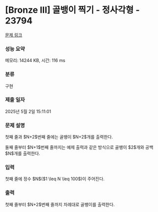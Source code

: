 # [Bronze III] 골뱅이 찍기 - 정사각형 - 23794 

[문제 링크](https://www.acmicpc.net/problem/23794) 

### 성능 요약

메모리: 14244 KB, 시간: 116 ms

### 분류

구현

### 제출 일자

2025년 5월 2일 15:11:01

### 문제 설명

<p>첫째 줄과 $N+2$번째 줄에는 골뱅이 $N+2$개를 출력한다.</p>

<p>둘째 줄부터 $N+1$번째 줄까지는 예제 출력과 같은 방식으로 골뱅이 $2$개와 공백 $N$개를 출력한다.</p>

### 입력 

 <p>첫째 줄에 정수 $N$($1 \leq N \leq 100$)이 주어진다.</p>

### 출력 

 <p>첫째 줄부터 $N+2$번째 줄까지 차례대로 골뱅이를 출력한다.</p>

